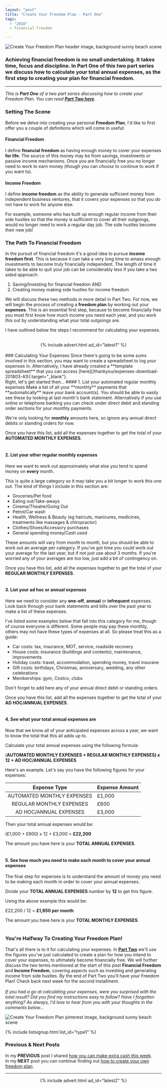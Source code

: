 ```yaml
---
layout: "post"
title: "Create Your Freedom Plan - Part One"
tags:
  - "2018"
  - financial freedom

---
```

![Create Your Freedom Plan header image, background sunny beach scene](/i/2018/freedom_plan_1.png)

### Achieving financial freedom is no small undertaking. It takes time, focus and discipline. In Part One of this two part series we discuss how to calculate your total annual expenses, as the first step to creating your plan for financial freedom.

***  

*This is **Part One** of a two part series discussing how to create your Freedom Plan. You can read [**Part Two here**](/posts/freedom-plan-part-2).*

### Setting The Scene

Before we delve into creating your personal **Freedom Plan**, I'd like to first offer you a couple of definitions which will come in useful:

#### Financial Freedom
I define **financial freedom** as having enough money to cover your expenses **for life**. The source of this money may be from savings, investments or passive income mechanisms. Once you are financially free you no longer need to work to earn money (though you can *choose* to continue to work if you want to).

#### Income Freedom
I define **income freedom** as the ability to generate sufficient money from independent business ventures, that it covers your expenses so that you do not have to work for anyone else. 

For example, someone who has built up enough regular income from their side hustles so that the money is sufficient to cover all their outgoings, would no longer need to work a regular day job. The side hustles become their new job!

### The Path To Financial Freedom

In the pursuit of financial freedom it's a good idea to pursue **income freedom first**. This is because it can take a very long time to amass enough investments to become truly financially independent. The length of time it takes to be able to quit your job can be considerably less if you take a two sided approach:

1. Saving/Investing for financial freedom AND
2. Creating money making side hustles for income freedom

We will discuss these two methods in more detail in Part Two. For now, we will begin the process of creating a **freedom plan** by working out your **expenses**. This is an essential first step, because to become financially free you must first know how much income you need each year, and you work *this* out by understanding what your total outgoings are.

I have outlined below the steps I recommend for calculating your expenses.
<br><br>
<!-- START ADVERTISER: Latest ad 1 -->
<center>
{% include advert.html ad_id="latest1" %}
</center>
<!-- END ADVERTISER: Latest 1 -->
<br>
### Calculating Your Expenses
Since there's going to be some sums involved in this section, you may want to create a spreadsheet to log your expenses in. Alternatively, I have already created a **template spreadsheet** that you can access [here](/thankyou/expenses-download-201803-A1){:target="_blank"}.

<br>
Right, let's get started then...
#### 1. List your automated regular monthly expenses
Make a list of all your **monthly** payments that **automatically** leave your bank account(s). You should be able to easily see these by looking at last month's bank statement. Alternatively if you use online or telephone banking you can check under direct debit and standing order sections for your monthly payments.

We're only looking for **monthly** amounts here, so ignore any annual direct debits or standing orders for now.

Once you have this list, add all the expenses together to get the total of your **AUTOMATED MONTHLY EXPENSES**.
<br><br>
#### 2. List your other regular monthly expenses
Here we want to work out approximately what else you tend to spend money on **every** month.

This is quite a large category so it may take you a bit longer to work this one out. The kind of things I include in this section are:

- Groceries/Pet food
- Eating out/Take-aways
- Cinema/Theatre/Going Out
- Petrol/Car wash
- Health, Wellness & Beauty (eg haircuts, manicures, medicines, treatments like massages & chiropractor)
- Clothes/Shoes/Accessory purchases
- General spending money/Cash used

These amounts will vary from month to month, but you should be able to work out an average per category. If you've got time you could work out your average for the last year, but if not just use about 3 months. If you're worried any of your averages are too low, just add a bit of contingency on.

Once you have this list, add all the expenses together to get the total of your **REGULAR MONTHLY EXPENSES**.
<br><br>
#### 3. List your ad hoc or annual expenses
Here we need to consider any **one-off**, **annual** or **infrequent** expenses. Look back through your bank statements and bills over the past year to make a list of these expenses.

I've listed some examples below that fall into this category for me, though of course everyone is different. Some people may pay these monthly, others may not have these types of expenses at all. So please treat this as a guide:

- Car costs: tax, insurance, MOT, service, roadside recovery
- House costs: insurance (buildings and contents), maintenance, improvements
- Holiday costs: travel, accommodation, spending money, travel insurane
- Gift costs: birthdays, Christmas, anniversary, wedding, any other celebrations
- Memberships: gym, Costco, clubs

Don't forget to add here any of your annual direct debit or standing orders.

Once you have this list, add all the expenses together to get the total of your **AD HOC/ANNUAL EXPENSES**.
<br><br>
#### 4. See what your total annual expenses are
Now that we know all of your anticipated expenses across a year, we want to know the total that this all adds up to.

Calculate your total annual expenses using the following formula:

(**AUTOMATED MONTHLY EXPENSES + REGULAR MONTHLY EXPENSES) x 12 +
AD HOC/ANNUAL EXPENSES**

Here's an example. Let's say you have the following figures for your expenses:

<table class="table table-colored">
  <thead>
    <tr>
      <th style="text-align: center">Expense Type</th>
      <th style="text-align: left">Expense Amount</th>
    </tr>
  </thead>
  <tbody>
    <tr>
      <td style="text-align: center">
      AUTOMATED MONTHLY EXPENSES
      </td>
      <td style="text-align: left">£1,000</td>
    </tr>
    <tr>
      <td style="text-align: center">
      REGULAR MONTHLY EXPENSES
      </td>
      <td style="text-align: left">£600</td>
    </tr>
    <tr>
      <td style="text-align: center">
      AD HOC/ANNUAL EXPENSES
      </td>
      <td style="text-align: left">£3,000</td>
    </tr>
   </tbody>
</table>

Then your total annual expenses would be:

(£1,000 + £600) x 12 + £3,000 = **£22,200**

The amount you have here is your **TOTAL ANNUAL EXPENSES**.
<br><br>
#### 5. See how much you need to make each month to cover your annual expenses
The final step for expenses is to understand the amount of money you need to be making each month in order to cover your annual expenses.

Divide your **TOTAL ANNUAL EXPENSES** number by **12** to get this figure.

Using the above example this would be:

£22,200 / 12 = **£1,850 per month**

The amount you have here is your **TOTAL MONTHLY EXPENSES**.
<br><br>
### You're Halfway To Creating Your Freedom Plan!
That's all there is to it for calculating your expenses. In [**Part Two**](/posts/freedom-plan-part-2) we'll use the figures you've just calculated to create a plan for how you intend to cover your expenses, to ultimately become financially free. We will further discuss the two terms mentioned at the start of this post **Financial Freedom** and **Income Freedom**, covering aspects such as investing and generating income from side hustles. By the end of Part Two you'll have your Freedom Plan! Check back next week for the second installment.
<br><br>
*If you had a go at calculating your expenses, were you surprised with the total result? Did you find my instructions easy to follow? Have I forgotten anything? As always, I'd love to hear from you with your thoughts in the comments below...*

![Create Your Freedom Plan pinterest image, background sunny beach scene](/i/2018/create-freedom-plan-1-pin.png)

<!-- START EMAIL LIST SIGN-UP: Type 1 -->

{% include listsignup.html list_id="type1" %}

<!-- END EMAIL LIST SIGN-UP: Type 1 -->

### Previous & Next Posts

In my **PREVIOUS** post I shared [how you can make extra cash this week](/posts/cash-this-week.html).<br>
In my **NEXT** post you can continue finding out [how to create your own freedom plan](/posts/freedom-plan-part-2.html).

***

<!-- START ADVERTISER: Latest ad 2 -->
<center>
{% include advert.html ad_id="latest2" %}
</center>
<!-- END ADVERTISER: Latest 2 -->


